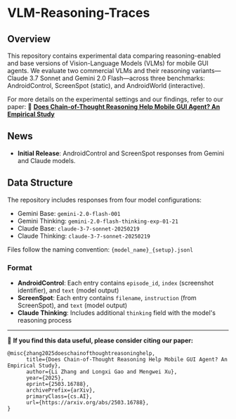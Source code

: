 # VLM-Reasoning-Traces

## Overview
This repository contains experimental data comparing reasoning-enabled and base versions of Vision-Language Models (VLMs) for mobile GUI agents. We evaluate two commercial VLMs and their reasoning variants—Claude 3.7 Sonnet and Gemini 2.0 Flash—across three benchmarks: AndroidControl, ScreenSpot (static), and AndroidWorld (interactive).

For more details on the experimental settings and our findings, refer to our paper:
🔗 [**Does Chain-of-Thought Reasoning Help Mobile GUI Agent? An Empirical Study** ](https://arxiv.org/abs/2503.16788)

## News
- **Initial Release**: AndroidControl and ScreenSpot responses from Gemini and Claude models.

## Data Structure
The repository includes responses from four model configurations:
- Gemini Base: `gemini-2.0-flash-001`
- Gemini Thinking: `gemini-2.0-flash-thinking-exp-01-21`
- Claude Base: `claude-3-7-sonnet-20250219`
- Claude Thinking: `claude-3-7-sonnet-20250219`

Files follow the naming convention: `{model_name}_{setup}.jsonl`

### Format
- **AndroidControl**: Each entry contains `episode_id`, `index` (screenshot identifier), and `text` (model output)
- **ScreenSpot**: Each entry contains `filename`, `instruction` (from ScreenSpot), and `text` (model output)
- **Claude Thinking**: Includes additional `thinking` field with the model's reasoning process

---

📢 **If you find this data useful, please consider citing our paper:**
```
@misc{zhang2025doeschainofthoughtreasoninghelp,
      title={Does Chain-of-Thought Reasoning Help Mobile GUI Agent? An Empirical Study}, 
      author={Li Zhang and Longxi Gao and Mengwei Xu},
      year={2025},
      eprint={2503.16788},
      archivePrefix={arXiv},
      primaryClass={cs.AI},
      url={https://arxiv.org/abs/2503.16788}, 
}
```
